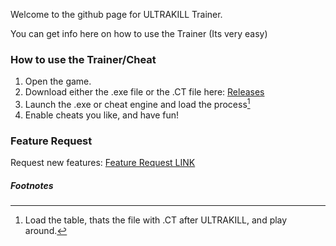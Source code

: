 Welcome to the github page for ULTRAKILL Trainer.

You can get info here on how to use the Trainer (Its very easy)

### How to use the Trainer/Cheat

1. Open the game.
2. Download either the .exe file or the .CT file here: [Releases](https://github.com/Saniee/ULTRAKILLTrainer/releases/latest)
3. Launch the .exe or cheat engine and load the process[^note]
4. Enable cheats you like, and have fun!

[^note]: Load the table, thats the file with .CT after ULTRAKILL, and play around.

### Feature Request

Request new features:
[Feature Request LINK](https://github.com/Saniee/ULTRAKILLTrainer/issues/new)

##### Footnotes
